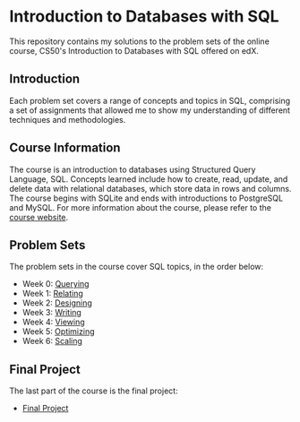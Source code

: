 # Introduction to Databases with SQL
This repository contains my solutions to the problem sets of the online course, CS50's Introduction to Databases with SQL offered on edX.

## Introduction
Each problem set covers a range of concepts and topics in SQL, comprising a set of assignments that allowed me to show my understanding of different techniques and methodologies.

## Course Information
The course is an introduction to databases using Structured Query Language, SQL. Concepts learned include how to create, read, update, and delete data with relational databases, which store data in rows and columns. The course begins with SQLite and ends with introductions to PostgreSQL and MySQL. For more information about the course, please refer to the [course website](https://www.edx.org/learn/sql/harvard-university-cs50-s-introduction-to-databases-with-sql).

## Problem Sets
The problem sets in the course cover SQL topics, in the order below:
- Week 0: [Querying](week0)
- Week 1: [Relating](week1)
- Week 2: [Designing](week2)
- Week 3: [Writing](week3)
- Week 4: [Viewing](week4)
- Week 5: [Optimizing](week5)
- Week 6: [Scaling](week6)

## Final Project
The last part of the course is the final project:
- [Final Project](project)
